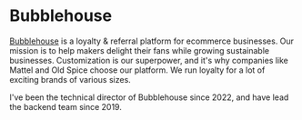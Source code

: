 # Bubblehouse

[Bubblehouse](https://www.bubblehouse.com) is a loyalty & referral platform for ecommerce businesses. Our mission is to help makers delight their fans while growing sustainable businesses. Customization is our superpower, and it's why companies like Mattel and Old Spice choose our platform. We run loyalty for a lot of exciting brands of various sizes.

I've been the technical director of Bubblehouse since 2022, and have lead the backend team since 2019.
